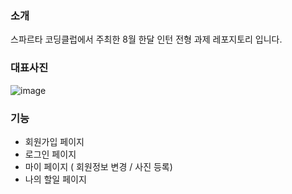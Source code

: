  ### 소개 

스파르타 코딩클럽에서 주최한 8월 한달 인턴 전형 과제 레포지토리 입니다. 
 

 ### 대표사진

 ![image](https://github.com/user-attachments/assets/a860bf68-b42c-4a64-8976-3a6ca9df8b4b)



### 기능

- 회원가입 페이지
- 로그인 페이지
- 마이 페이지 ( 회원정보 변경 / 사진 등록)
- 나의 할일 페이지


 










